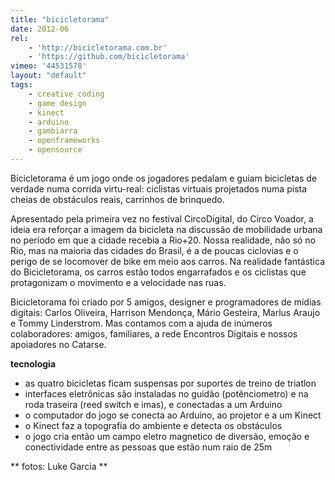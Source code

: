 ```yaml
---
title: "bicicletorama"
date: 2012-06
rel:
	- 'http://bicicletorama.com.br'
	- 'https://github.com/bicicletorama'
vimeo: '44531578'
layout: "default"
tags:
	- creative coding
	- game design
	- kinect
	- arduino
	- gambiarra
	- openframeworks
	- opensource
---
```


Bicicletorama é um jogo onde os jogadores pedalam e guiam bicicletas de verdade numa corrida virtu-real: ciclistas virtuais projetados numa pista cheias de obstáculos reais, carrinhos de brinquedo.

Apresentado pela primeira vez no festival CircoDigital, do Circo Voador, a ideia era reforçar a imagem da bicicleta na discussão de mobilidade urbana no período em que a cidade recebia a Rio+20. Nossa realidade, não só no Rio, mas na maioria das cidades do Brasil, é a de poucas ciclovias e o perigo de se locomover de bike em meio aos carros. Na realidade fantástica do Bicicletorama, os carros estão todos engarrafados e os ciclistas que protagonizam o movimento e a velocidade nas ruas.

Bicicletorama foi criado por 5 amigos, designer e programadores de mídias digitais: Carlos Oliveira, Harrison Mendonça, Mário Gesteira, Marlus Araujo e Tommy Linderstrom. Mas contamos com a ajuda de inúmeros colaboradores: amigos, familiares, a rede Encontros Digitais e nossos apoiadores no Catarse.

**tecnologia**

- as quatro bicicletas ficam suspensas por suportes de treino de triatlon
- interfaces eletrônicas são instaladas no guidão (potênciometro) e na roda traseira (reed switch e imas), e conectadas a um Arduino
- o computador do jogo se conecta ao Arduino, ao projetor e a um Kinect
- o Kinect faz a topografia do ambiente e detecta os obstáculos
- o jogo cria então um campo eletro magnetico de diversão, emoção e conectividade entre as pessoas que estão num raio de 25m

** fotos: Luke Garcia **